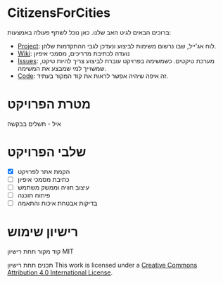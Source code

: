 # CitizensForCities
ברוכים הבאים לגיט האב שלנו.
כאן נוכל לשתף פעולה באמצעות:

- [Project](https://github.com/dortheimer/CitizensForCities/projects): לוח אג'ייל, שבו נרשום משימות לביצוע ונעדכן לגבי ההתקדמות שלהן.
- [Wiki](https://github.com/dortheimer/CitizensForCities/wiki): נועדה לכתיבת מדריכים, מסמכי איפיון
- [Issues](https://github.com/dortheimer/CitizensForCities/issues):  מערכת טיקטים. כשמשימה בפרויקט עוברת לביצוע צריך להיות טיקט, שמשוייך למי שמבצע את המשימה.
- [Code](https://github.com/dortheimer/CitizensForCities): זה איפה שיהיה אפשר לראות את קוד המקור בעתיד.

# מטרת הפרויקט
איל - תשלים בבקשה

# שלבי הפרויקט
- [x] הקמת אתר לפרויקט
- [ ] כתיבת מסמכי איפיון
- [ ] עיצוב חוויה וממשק משתמש
- [ ] פיתוח תוכנה
- [ ] בדיקות אבטחת איכות והתאמה

# רישיון שימוש
קוד מקור תחת רישיון MIT

תכנים תחת רישיון
This work is licensed under a [Creative Commons Attribution 4.0 International License](http://creativecommons.org/licenses/by/4.0/).
